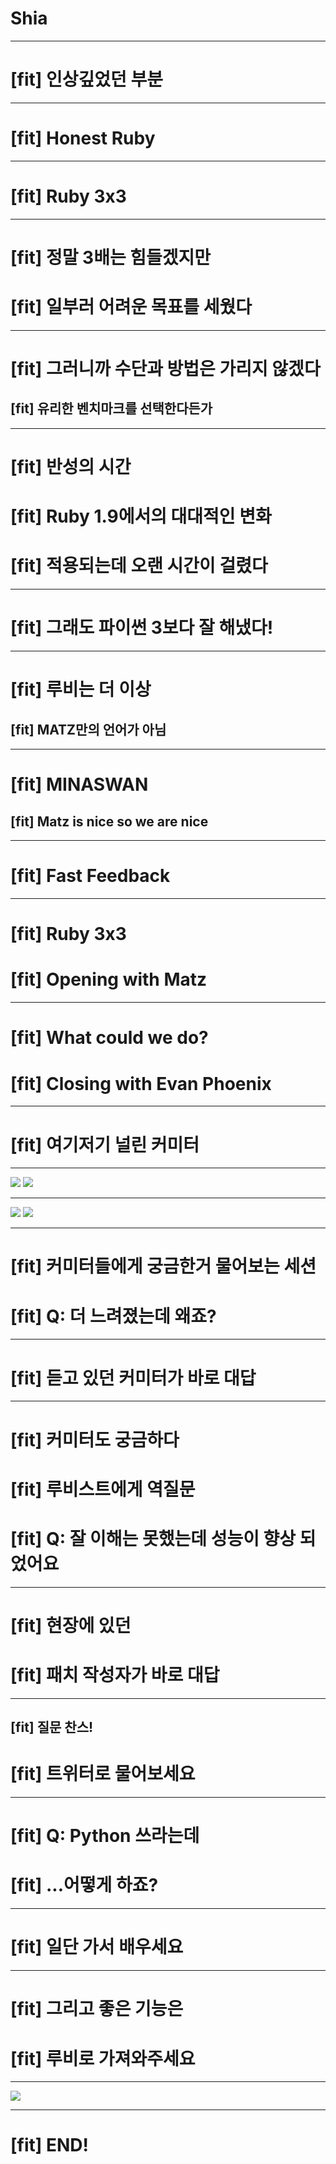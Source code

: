 # Shia

---

# [fit] 인상깊었던 부분

---

# [fit] Honest Ruby

---

# [fit] Ruby 3x3

---

# [fit] 정말 3배는 힘들겠지만
# [fit] 일부러 어려운 목표를 세웠다

---

# [fit] 그러니까 수단과 방법은 가리지 않겠다
## [fit] 유리한 벤치마크를 선택한다든가

---

# [fit] 반성의 시간
# [fit] Ruby 1.9에서의 대대적인 변화
# [fit] 적용되는데 오랜 시간이 걸렸다

---

# [fit] 그래도 파이썬 3보다 잘 해냈다!

---

# [fit] 루비는 더 이상
## [fit] MATZ만의 언어가 아님

---

# [fit] MINASWAN
## [fit] Matz is nice so we are nice

---

# [fit] Fast Feedback

---

# [fit] Ruby 3x3
# [fit] Opening with Matz

---

# [fit] What could we do?
# [fit] Closing with Evan Phoenix

---

# [fit] 여기저기 널린 커미터

---

![](images/commiter.JPG)
![](images/speaker.JPG)

---

![](images/staff.JPG)
![](images/rubyist.JPG)

---

# [fit] 커미터들에게 궁금한거 물어보는 세션
# [fit] Q: 더 느려졌는데 왜죠?

---

# [fit] 듣고 있던 커미터가 바로 대답

---

# [fit] 커미터도 궁금하다
# [fit] 루비스트에게 역질문
# [fit] Q: 잘 이해는 못했는데 성능이 향상 되었어요

---

# [fit] 현장에 있던
# [fit] 패치 작성자가 바로 대답

---

## [fit] 질문 찬스!
# [fit] 트위터로 물어보세요

---

# [fit] Q: Python 쓰라는데
# [fit] ...어떻게 하죠?

---

# [fit] 일단 가서 배우세요

---

# [fit] 그리고 좋은 기능은
# [fit] 루비로 가져와주세요

---

![](images/question_commiter.JPG)

---

# [fit] END!

